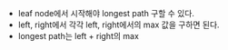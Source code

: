 - leaf node에서 시작해야 longest path 구할 수 있다.
- left, right에서 각각 left, right에서의 max 값을 구하면 된다.
- longest path는 left + right의 max